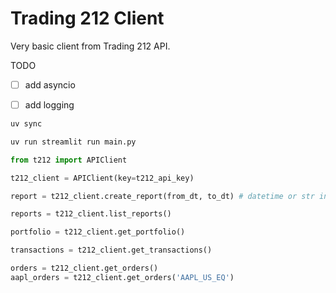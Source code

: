 # Trading 212 Client

Very basic client from Trading 212 API.

TODO

- [ ] add asyncio

- [ ] add logging

```bash
uv sync
```

```bash
uv run streamlit run main.py
```

```python
from t212 import APIClient

t212_client = APIClient(key=t212_api_key)

report = t212_client.create_report(from_dt, to_dt) # datetime or str in format %Y-%m-%dT%H:%M:%SZ

reports = t212_client.list_reports()

portfolio = t212_client.get_portfolio()

transactions = t212_client.get_transactions()

orders = t212_client.get_orders()
aapl_orders = t212_client.get_orders('AAPL_US_EQ')
```
